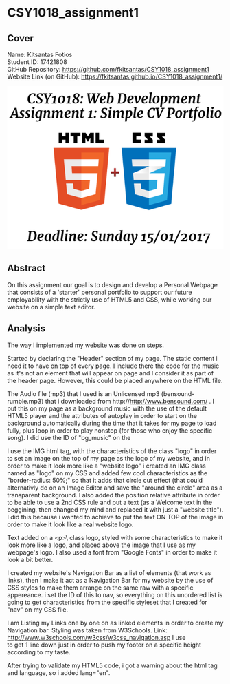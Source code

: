 # CSY1018_assignment1

## Cover 

Name: Kitsantas Fotios    
Student ID: 17421808    
GitHub Repository: https://github.com/fkitsantas/CSY1018_assignment1    
Website Link (on GitHub): https://fkitsantas.github.io/CSY1018_assignment1/    

<img src="images/cover.png" alt="Cover" />

## Abstract

On this assignment our goal is to design and develop a Personal Webpage that consists of a 'starter' personal portfolio to support our future employability with the strictly use of HTML5 and CSS, while working our website on a simple text editor.

## Analysis

The way I implemented my website was done on steps.        

Started by declaring the "Header" section of my page. The static content i need it to have on top of every page.
I include there the code for the music as it's not an element that will appear on page and I consider it as part of the header page.
However, this could be placed anywhere on the HTML file.

The Audio file (mp3) that I used is an Unlicensed mp3 (bensound-rumble.mp3) that i downloaded from
http://http://www.bensound.com/ . I put this on my page as a background music with the use of the default
HTML5 player and the attributes of autoplay in order to start on the background automatically during the time
that it takes for my page to load fully, plus loop in order to play nonstop (for those who enjoy the specific song).
I did use the ID of "bg_music" on the <audio> tag because I am planning to put some extra effort if <br>
there is time and give the use the ability to pause/stop the music with some buttons somewhere on site.
For now, since there are no buttons either, I have the "hidden" in order to just make it invisible on
page.

I use the IMG html tag, with the characteristics of the class "logo" in order to set an image on the
top of my page as the logo of my website, and in order to make it look more like a "website logo" i created
an IMG class named as "logo" on my CSS and added few cool characteristics as the "border-radius: 50%;" so that
it adds that circle cut effect (that could alternativly do on an Image Editor and save the "around the circle"
area as a transparent background. I also added the position relative attribute in order to be able to use a 2nd
CSS rule and put a text (as a Welcome text in the beggining, then changed my mind and replaced it with just a
"website title"). I did this because i wanted to achieve to put the text ON TOP of the image in order to make it 
look like a real website logo.

Text added on a \<p>\ class logo, styled with some characteristics to make it look more like a logo, and placed above the image
that I use as my webpage's logo. I also used a font from "Google Fonts" in order to make it look a bit better.

I created my website's Navigation Bar as a list of elements (that work as links), then I make it act as a
Navigation Bar for my website by the use of CSS styles to make them arrange on the same raw with a specific appereance.
i set the ID of this to nav, so everything on this unordered list is going to get characteristics from the specific
styleset that I created for "nav" on my CSS file.

I am Listing my Links one by one on as linked elements in order to create my Navigation bar. Styling was taken from W3Schools. Link: http://www.w3schools.com/w3css/w3css_navigation.asp
I use <br /> to get 1 line down just in order to push my footer on a specific height according to my taste.

After trying to validate my HTML5 code, i got a warning about the html tag and language, so i added lang="en".